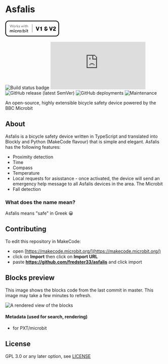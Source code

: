 # Asfalis
<img src="https://raw.githubusercontent.com/fredster33/asfalis/master/compatibility.png" width="170" height="50" />

![Build status badge](https://github.com/fredster33/bike-new/workflows/MakeCode/badge.svg)
![GitHub file size in bytes](https://img.shields.io/github/size/fredster33/asfalis/main.ts)
![GitHub release (latest SemVer)](https://img.shields.io/github/v/release/fredster33/asfalis)
![GitHub deployments](https://img.shields.io/github/deployments/fredster33/asfalis/github-pages?label=website%20build)
![Maintenance](https://img.shields.io/maintenance/yes/2021)

An open-source, highly extensible bicycle safety device powered by the BBC Microbit

## About
Asfalis is a bicycle safety device written in TypeScript and translated into Blockly and Python (MakeCode flavour) that is simple and elegant. Asfalis has the following features:

* Proximity detection
* Time
* Compass
* Temperature
* Local requests for asisstance - once activated, the device will send an emergency help message to all Asfalis devices in the area. The Microbit 
* Fall detection

### What does the name mean?
Asfalis means "safe" in Greek 😀

## Contributing

To edit this repository in MakeCode:

* open [https://makecode.microbit.org/](https://makecode.microbit.org/)
* click on **Import** then click on **Import URL**
* paste **https://github.com/fredster33/asfalis** and click import

## Blocks preview

This image shows the blocks code from the last commit in master.
This image may take a few minutes to refresh.

![A rendered view of the blocks](https://github.com/fredster33/bike-new/raw/master/.github/makecode/blocks.png)

#### Metadata (used for search, rendering)

* for PXT/microbit
<script src="https://makecode.com/gh-pages-embed.js"></script><script>makeCodeRender("{{ site.makecode.home_url }}", "{{ site.github.owner_name }}/{{ site.github.repository_name }}");</script>

## License
GPL 3.0 or any later option, see [LICENSE](LICENSE)
